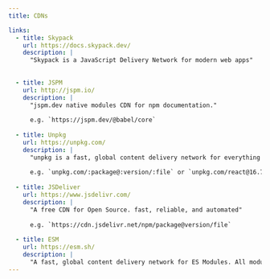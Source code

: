 ```yaml
---
title: CDNs

links:
  - title: Skypack
    url: https://docs.skypack.dev/
    description: |
      "Skypack is a JavaScript Delivery Network for modern web apps"
      
    
  - title: JSPM
    url: http://jspm.io/
    description: |
      "jspm.dev native modules CDN for npm documentation."
      
      e.g. `https://jspm.dev/@babel/core`
    
  - title: Unpkg
    url: https://unpkg.com/
    description: |
      "unpkg is a fast, global content delivery network for everything on npm."
      
      e.g. `unpkg.com/:package@:version/:file` or `unpkg.com/react@16.7.0/umd/react.production.min.js`
      
  - title: JSDeliver
    url: https://www.jsdelivr.com/
    description: |
      "A free CDN for Open Source. fast, reliable, and automated"
      
      e.g. `https://cdn.jsdelivr.net/npm/package@version/file`
      
  - title: ESM
    url: https://esm.sh/
    description: |
      "A fast, global content delivery network for ES Modules. All modules are transformed to ESM by esbuild in NPM."
---
```


